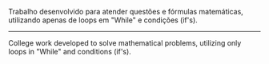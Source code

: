 Trabalho desenvolvido para atender questões e fórmulas matemáticas, utilizando apenas de loops em "While" e condições (if's).

-----

College work developed to solve mathematical problems, utilizing only loops in "While" and conditions (if's).
